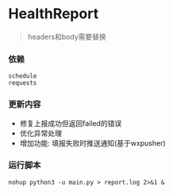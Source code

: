 # HealthReport

> headers和body需要替换
### 依赖

    schedule
    requests

### 更新内容

* 修复上报成功但返回failed的错误
* 优化异常处理
* 增加功能: 填报失败时推送通知(基于wxpusher)

### 运行脚本

    nohup python3 -u main.py > report.log 2>&1 &
